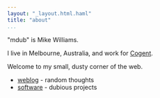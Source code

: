 ```yaml
---
layout: "_layout.html.haml"
title: "about"
...
```


"mdub" is Mike Williams.

I live in Melbourne, Australia, and work for [Cogent][cogent]. 

Welcome to my small, dusty corner of the web.

* [weblog](weblog/) - random thoughts
* [software](software/) - dubious projects


[cogent]: http://www.cogent.co/
